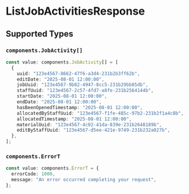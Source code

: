 # ListJobActivitiesResponse


## Supported Types

### `components.JobActivity[]`

```typescript
const value: components.JobActivity[] = [
  {
    uuid: "123e4567-8662-47f6-a3d4-231b2b3ff62b",
    editDate: "2025-08-01 12:00:00",
    jobUuid: "123e4567-9b82-4947-8cc5-231b29bb85db",
    staffUuid: "123e4567-2c57-4fd7-a8fe-231b2564144b",
    startDate: "2025-08-01 12:00:00",
    endDate: "2025-08-01 12:00:00",
    hasBeenOpenedTimestamp: "2025-08-01 12:00:00",
    allocatedByStaffUuid: "123e4567-f1fe-485c-97b2-231b2f1a4c8b",
    allocatedTimestamp: "2025-08-01 12:00:00",
    materialUuid: "123e4567-4c02-41da-839e-231b2648189b",
    editByStaffUuid: "123e4567-d5ee-421e-9749-231b232a027b",
  },
];
```

### `components.ErrorT`

```typescript
const value: components.ErrorT = {
  errorCode: 1000,
  message: "An error occurred completing your request",
};
```

